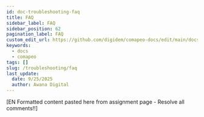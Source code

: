 ```yaml
---
id: doc-troubleshooting-faq
title: FAQ
sidebar_label: FAQ
sidebar_position: 62
pagination_label: FAQ
custom_edit_url: https://github.com/digidem/comapeo-docs/edit/main/docs/troubleshooting/faq.md
keywords:
  - docs
  - comapeo
tags: []
slug: /troubleshooting/faq
last_update:
  date: 9/25/2025
  author: Awana Digital
---
```


[EN Formatted content pasted here from assignment page - Resolve all comments!!]

